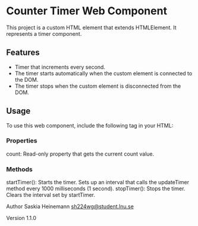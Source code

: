 # Counter Timer Web Component

This project is a custom HTML element that extends HTMLElement. It represents a timer component.

## Features

- Timer that increments every second.
- The timer starts automatically when the custom element is connected to the DOM.
- The timer stops when the custom element is disconnected from the DOM.

## Usage

To use this web component, include the following tag in your HTML:

<counter-timer></counter-timer>

### Properties
count: Read-only property that gets the current count value.

### Methods
startTimer(): Starts the timer. Sets up an interval that calls the updateTimer method every 1000 milliseconds (1 second).
stopTimer(): Stops the timer. Clears the interval set by startTimer.

Author
Saskia Heinemann sh224wg@student.lnu.se

Version
1.1.0